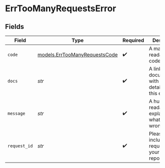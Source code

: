 # ErrTooManyRequestsError


## Fields

| Field                                                                 | Type                                                                  | Required                                                              | Description                                                           | Example                                                               |
| --------------------------------------------------------------------- | --------------------------------------------------------------------- | --------------------------------------------------------------------- | --------------------------------------------------------------------- | --------------------------------------------------------------------- |
| `code`                                                                | [models.ErrTooManyRequestsCode](../models/errtoomanyrequestscode.md)  | :heavy_check_mark:                                                    | A machine readable error code.                                        | TOO_MANY_REQUESTS                                                     |
| `docs`                                                                | *str*                                                                 | :heavy_check_mark:                                                    | A link to our documentation with more details about this error code   | https://bannerify.co/docs/api-reference/errors/code/TOO_MANY_REQUESTS |
| `message`                                                             | *str*                                                                 | :heavy_check_mark:                                                    | A human readable explanation of what went wrong                       |                                                                       |
| `request_id`                                                          | *str*                                                                 | :heavy_check_mark:                                                    | Please always include the requestId in your error report              | req:1234                                                              |